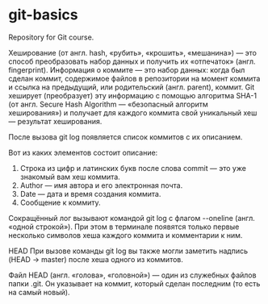 # git-basics
Repository for Git course.

Хеширование (от англ. hash, «рубить», «крошить», «мешанина») — это способ преобразовать набор данных и получить их «отпечаток» (англ. fingerprint).
Информация о коммите — это набор данных: когда был сделан коммит, содержимое файлов в репозитории на момент коммита и ссылка на предыдущий, или родительский (англ. parent), коммит. Git хеширует (преобразует) эту информацию с помощью алгоритма SHA-1 (от англ. Secure Hash Algorithm — «безопасный алгоритм хеширования») и получает для каждого коммита свой уникальный хеш — результат хеширования.

После вызова git log появляется список коммитов с их описанием. 

Вот из каких элементов состоит описание:
1.	Строка из цифр и латинских букв после слова commit — это уже знакомый вам хеш коммита.
2.	Author — имя автора и его электронная почта.
3.	Date — дата и время создания коммита.
4.	Сообщение к коммиту.

Сокращённый лог вызывают командой git log с флагом --oneline (англ. «одной строкой»). При этом в терминале появятся только первые несколько символов хеша каждого коммита и комментарии к ним.


HEAD
При вызове команды git log вы также могли заметить надпись (HEAD -> master) после хеша одного из коммитов.

Файл HEAD (англ. «голова», «головной») — один из служебных файлов папки .git. Он указывает на коммит, который сделан последним (то есть на самый новый).
